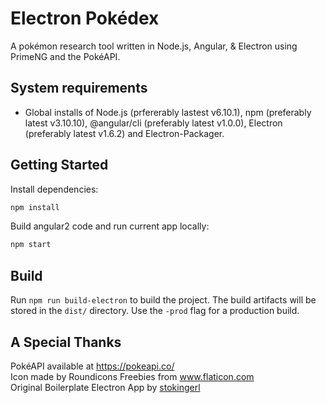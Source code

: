 # Electron Pokédex

A pokémon research tool written in Node.js, Angular, & Electron using PrimeNG and the PokéAPI.

## System requirements

- Global installs of Node.js (prfererably lastest v6.10.1), npm (preferably latest v3.10.10), @angular/cli (preferably latest v1.0.0), Electron (preferably latest v1.6.2) and Electron-Packager.

## Getting Started

Install dependencies:

``` bash
npm install
```

Build angular2 code and run current app locally:

``` bash
npm start
```

## Build

Run `npm run build-electron` to build the project. The build artifacts will be stored in the `dist/` directory. Use the `-prod` flag for a production build.

## A Special Thanks

PokéAPI available at https://pokeapi.co/<br>
Icon made by Roundicons Freebies from www.flaticon.com<br>
Original Boilerplate Electron App by [stokingerl](https://github.com/stokingerl/)

